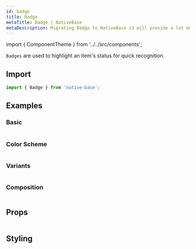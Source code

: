 ```yaml
---
id: badge
title: Badge
metaTitle: Badge | NativeBase
metaDescription: Migrating Badge to NativeBase v3 will provide a lot more design, size, variant, and customization, options. More on migrating Badge components in this document.
---
```


import { ComponentTheme } from '../../src/components';

`Badges` are used to highlight an item's status for quick recognition.

## Import

```jsx
import { Badge } from 'native-base';
```

## Examples

### Basic

```ComponentSnackPlayer path=components,composites,Badge,usage.tsx

```

### Color Scheme

```ComponentSnackPlayer path=components,composites,Badge,color.tsx

```

### Variants

```ComponentSnackPlayer path=components,composites,Badge,variants.tsx

```

### Composition

```ComponentSnackPlayer path=components,composites,Badge,composition.tsx

```

## Props

```ComponentPropTable path=composites,Badge,index.tsx

```

## Styling

<ComponentTheme name="badge" />
